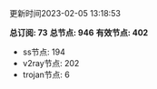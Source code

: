 更新时间2023-02-05 13:18:53

**总订阅: 73**
**总节点: 946**
**有效节点: 402**
- ss节点: 194
- v2ray节点: 202
- trojan节点: 6
